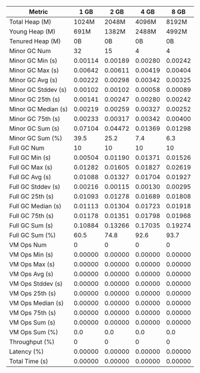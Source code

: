 | Metric | 1 GB | 2 GB | 4 GB | 8 GB |
|------|----|----|----|----|
| Total Heap (M) | 1024M | 2048M | 4096M | 8192M |
| Young Heap (M) | 691M | 1382M | 2488M | 4992M |
| Tenured Heap (M) | 0B | 0B | 0B | 0B |
| Minor GC Num | 32 | 15 | 4 | 4 |
| Minor GC Min (s) | 0.00114 | 0.00189 | 0.00280 | 0.00242 |
| Minor GC Max (s) | 0.00642 | 0.00611 | 0.00419 | 0.00404 |
| Minor GC Avg (s) | 0.00222 | 0.00298 | 0.00342 | 0.00325 |
| Minor GC Stddev (s) | 0.00102 | 0.00102 | 0.00058 | 0.00089 |
| Minor GC 25th (s) | 0.00141 | 0.00247 | 0.00280 | 0.00242 |
| Minor GC Median (s) | 0.00219 | 0.00259 | 0.00327 | 0.00252 |
| Minor GC 75th (s) | 0.00233 | 0.00317 | 0.00342 | 0.00400 |
| Minor GC Sum (s) | 0.07104 | 0.04472 | 0.01369 | 0.01298 |
| Minor GC Sum (%) | 39.5 | 25.2 | 7.4 | 6.3 |
| Full GC Num | 10 | 10 | 10 | 10 |
| Full GC Min (s) | 0.00504 | 0.01190 | 0.01371 | 0.01526 |
| Full GC Max (s) | 0.01282 | 0.01605 | 0.01827 | 0.02619 |
| Full GC Avg (s) | 0.01088 | 0.01327 | 0.01704 | 0.01927 |
| Full GC Stddev (s) | 0.00216 | 0.00115 | 0.00130 | 0.00295 |
| Full GC 25th (s) | 0.01093 | 0.01278 | 0.01689 | 0.01808 |
| Full GC Median (s) | 0.01113 | 0.01304 | 0.01723 | 0.01918 |
| Full GC 75th (s) | 0.01178 | 0.01351 | 0.01798 | 0.01968 |
| Full GC Sum (s) | 0.10884 | 0.13266 | 0.17035 | 0.19274 |
| Full GC Sum (%) | 60.5 | 74.8 | 92.6 | 93.7 |
| VM Ops Num | 0 | 0 | 0 | 0 |
| VM Ops Min (s) | 0.00000 | 0.00000 | 0.00000 | 0.00000 |
| VM Ops Max (s) | 0.00000 | 0.00000 | 0.00000 | 0.00000 |
| VM Ops Avg (s) | 0.00000 | 0.00000 | 0.00000 | 0.00000 |
| VM Ops Stddev (s) | 0.00000 | 0.00000 | 0.00000 | 0.00000 |
| VM Ops 25th (s) | 0.00000 | 0.00000 | 0.00000 | 0.00000 |
| VM Ops Median (s) | 0.00000 | 0.00000 | 0.00000 | 0.00000 |
| VM Ops 75th (s) | 0.00000 | 0.00000 | 0.00000 | 0.00000 |
| VM Ops Sum (s) | 0.00000 | 0.00000 | 0.00000 | 0.00000 |
| VM Ops Sum (%) | 0.0 | 0.0 | 0.0 | 0.0 |
| Throughput (%) | 0 | 0 | 0 | 0 |
| Latency (%) | 0.00000 | 0.00000 | 0.00000 | 0.00000 |
| Total Time (s) | 0.00000 | 0.00000 | 0.00000 | 0.00000 |
